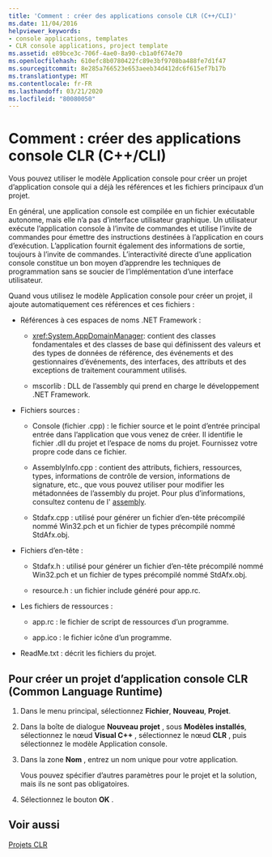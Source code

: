 ```yaml
---
title: 'Comment : créer des applications console CLR (C++/CLI)'
ms.date: 11/04/2016
helpviewer_keywords:
- console applications, templates
- CLR console applications, project template
ms.assetid: e89bce3c-706f-4ae0-8a90-cb1a0f674e70
ms.openlocfilehash: 610efc8b0780422fc89e3bf9708ba488fe7d1f47
ms.sourcegitcommit: 8e285a766523e653aeeb34d412dc6f615ef7b17b
ms.translationtype: MT
ms.contentlocale: fr-FR
ms.lasthandoff: 03/21/2020
ms.locfileid: "80080050"
---
```

# <a name="how-to-create-clr-console-applications-ccli"></a>Comment : créer des applications console CLR (C++/CLI)

Vous pouvez utiliser le modèle Application console pour créer un projet d’application console qui a déjà les références et les fichiers principaux d’un projet.

En général, une application console est compilée en un fichier exécutable autonome, mais elle n’a pas d’interface utilisateur graphique. Un utilisateur exécute l’application console à l’invite de commandes et utilise l’invite de commandes pour émettre des instructions destinées à l’application en cours d’exécution. L’application fournit également des informations de sortie, toujours à l’invite de commandes. L’interactivité directe d’une application console constitue un bon moyen d’apprendre les techniques de programmation sans se soucier de l’implémentation d’une interface utilisateur.

Quand vous utilisez le modèle Application console pour créer un projet, il ajoute automatiquement ces références et ces fichiers :

- Références à ces espaces de noms .NET Framework :

   - <xref:System.AppDomainManager>: contient des classes fondamentales et des classes de base qui définissent des valeurs et des types de données de référence, des événements et des gestionnaires d’événements, des interfaces, des attributs et des exceptions de traitement couramment utilisés.

   - mscorlib  : DLL de l’assembly qui prend en charge le développement .NET Framework.

- Fichiers sources :

   - Console (fichier .cpp) : le fichier source et le point d’entrée principal entrée dans l’application que vous venez de créer. Il identifie le fichier .dll du projet et l’espace de noms du projet. Fournissez votre propre code dans ce fichier.

   - AssemblyInfo.cpp : contient des attributs, fichiers, ressources, types, informations de contrôle de version, informations de signature, etc., que vous pouvez utiliser pour modifier les métadonnées de l’assembly du projet. Pour plus d’informations, consultez contenu de l' [assembly](/dotnet/framework/app-domains/assembly-contents).

   - Stdafx.cpp : utilisé pour générer un fichier d’en-tête précompilé nommé Win32.pch et un fichier de types précompilé nommé StdAfx.obj.

- Fichiers d’en-tête :

   - Stdafx.h : utilisé pour générer un fichier d’en-tête précompilé nommé Win32.pch et un fichier de types précompilé nommé StdAfx.obj.

   - resource.h : un fichier include généré pour app.rc.

- Les fichiers de ressources :

   - app.rc : le fichier de script de ressources d’un programme.

   - app.ico : le fichier icône d’un programme.

- ReadMe.txt : décrit les fichiers du projet.

## <a name="to-create-a-common-language-runtime-clr-console-app-project"></a>Pour créer un projet d’application console CLR (Common Language Runtime)

1. Dans le menu principal, sélectionnez **Fichier**, **Nouveau**, **Projet**.

1. Dans la boîte de dialogue **Nouveau projet** , sous **Modèles installés**, sélectionnez le nœud **Visual C++** , sélectionnez le nœud **CLR** , puis sélectionnez le modèle Application console.

1. Dans la zone **Nom** , entrez un nom unique pour votre application.

   Vous pouvez spécifier d’autres paramètres pour le projet et la solution, mais ils ne sont pas obligatoires.

1. Sélectionnez le bouton **OK** .

## <a name="see-also"></a>Voir aussi

[Projets CLR](../build/reference/files-created-for-clr-projects.md)
